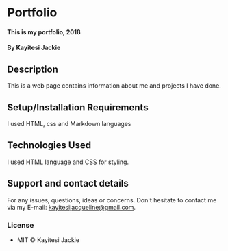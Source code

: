 # Portfolio #
#### This is my portfolio, 2018
#### By **Kayitesi Jackie**
## Description
This is a web page contains information about me and projects I have done.
## Setup/Installation Requirements
I used HTML, css and Markdown languages
## Technologies Used
I used HTML language and CSS for styling.
## Support and contact details
For any issues, questions, ideas or concerns.  Don't hesitate to contact me via my E-mail: kayitesijacqueline@gmail.com.
### License
* MIT © Kayitesi Jackie